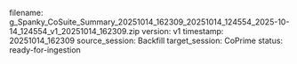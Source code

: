 filename: g_Spanky_CoSuite_Summary_20251014_162309_20251014_124554_2025-10-14_124554_v1_20251014_162309.zip
version: v1
timestamp: 20251014_162309
source_session: Backfill
target_session: CoPrime
status: ready-for-ingestion
